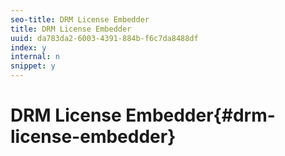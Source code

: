 ```yaml
---
seo-title: DRM License Embedder
title: DRM License Embedder
uuid: da783da2-6003-4391-884b-f6c7da8488df
index: y
internal: n
snippet: y
---
```


# DRM License Embedder{#drm-license-embedder}

